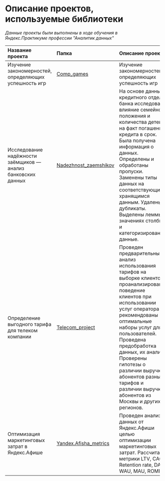 # Описание проектов, используемые библиотеки

*Данные проекты были выполнены в ходе обучения в Яндекс.Практикуме профессии "Аналитик данных"*

| Название проекта | Папка | Описание проекта |
| :-------------------- | :--------------------- |:---------------------------|
| Изучение закономерностей, определяющих успешность игр | [Comp_games](https://github.com/wonderland5577/show_projects/tree/main/Comp_games) | Изучение закономерностей, определяющих успешность игр | Выявлены параметры, определяющие успешность игры в разных регионах мира. На основании этого подготовлен отчет для магазина компьютерных игр для планирования рекламных кампаний. Проведена предобработка данных, анализ. Выбран актуальный период для анализа. Составлены портреты пользователей каждого региона. Проверены гипотезы: средние пользовательские рейтинги платформ Xbox One и PC одинаковые; средние пользовательские рейтинги жанров Action и Sports разные. При анализе использовал критерий Стьюдента для независимых выборок. |
| Исследование надёжности заёмщиков — анализ банковских данных | [Nadezhnost_zaemshikov](https://github.com/wonderland5577/show_projects/tree/main/Nadezhnost_zaemshikov) |На основе данных кредитного отдела банка исследовал влияние семейного положения и количества детей на факт погашения кредита в срок. Была получена информация о данных. Определены и обработаны пропуски. Заменены типы данных на соответствующие хранящимся данным. Удалены дубликаты. Выделены леммы в значениях столбца и категоризированны данные.|
| Определение выгодного тарифа для телеком компании | [Telecom_project](https://github.com/wonderland5577/show_projects/tree/main/Telecom_project) | Проведен предварительный анализ использования тарифов на выборке клиентов, проанализировано поведение клиентов при использовании услуг оператора и рекомендованы оптимальные наборы услуг для пользователей. Проведена предобработка данных, их анализ. Проверены гипотезы о различии выручки абонентов разных тарифов и различии выручки абонентов из Москвы и других регионов. |
| Оптимизация маркетинговых затрат в Яндекс.Афише | [Yandex.Afisha_metrics](https://github.com/wonderland5577/show_projects/tree/main/Yandex.Afisha_metrics) | Проведен анализ данных от Яндекс.Афиши целью оптимизации маркетинговых затрат. Рассчитаны метрики LTV, CAC, Retention rate, DAU, WAU, MAU, ROMI |
